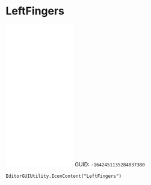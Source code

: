 # LeftFingers
![](/img/LeftFingers.png)
GUID: `-1642451135284037380`
```
EditorGUIUtility.IconContent("LeftFingers")
```
